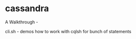 cassandra
=========

A Walkthrough -

cli.sh - demos how to work with cqlsh for bunch of statements

